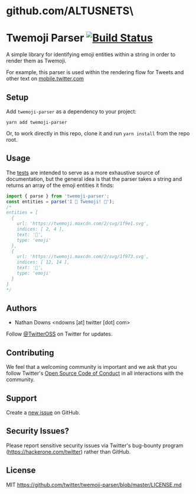 # github.com/ALTUSNETS\

# Twemoji Parser [![Build Status](https://travis-ci.com/twitter/twemoji-parser.svg)](https://travis-ci.com/twitter/twemoji-parser)

A simple library for identifying emoji entities within a string in order to render them as Twemoji.

For example, this parser is used within the rendering flow for Tweets and other text on [mobile.twitter.com](https://mobile.twitter.com)

## Setup
Add `twemoji-parser` as a dependency to your project:
```
yarn add twemoji-parser
```

Or, to work directly in this repo, clone it and run `yarn install` from the repo root.

## Usage
The [tests](src/__tests__/index.test.js) are intended to serve as a more exhaustive source of documentation, but the general idea is that the parser takes a string and returns an array of the emoji entities it finds:
```js
import { parse } from 'twemoji-parser';
const entities = parse('I 🧡 Twemoji! 🥳');
/*
entities = [
  {
    url: 'https://twemoji.maxcdn.com/2/svg/1f9e1.svg',
    indices: [ 2, 4 ],
    text: '🧡',
    type: 'emoji'
  },
  {
    url: 'https://twemoji.maxcdn.com/2/svg/1f973.svg',
    indices: [ 12, 14 ],
    text: '🥳',
    type: 'emoji'
  }
]
*/
```
## Authors

* Nathan Downs <ndowns [at] twitter [dot] com>

Follow [@TwitterOSS](https://twitter.com/twitteross) on Twitter for updates.

## Contributing

We feel that a welcoming community is important and we ask that you follow Twitter's
[Open Source Code of Conduct](https://github.com/twitter/code-of-conduct/blob/master/code-of-conduct.md)
in all interactions with the community.

## Support

Create a [new issue](https://github.com/twitter/twemoji-parser/issues/new) on GitHub.

## Security Issues?
Please report sensitive security issues via Twitter's bug-bounty program (https://hackerone.com/twitter) rather than GitHub.

## License

MIT https://github.com/twitter/twemoji-parser/blob/master/LICENSE.md
